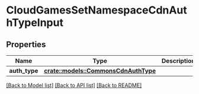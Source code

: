 # CloudGamesSetNamespaceCdnAuthTypeInput

## Properties

Name | Type | Description | Notes
------------ | ------------- | ------------- | -------------
**auth_type** | [**crate::models::CommonsCdnAuthType**](CommonsCdnAuthType.md) |  | 

[[Back to Model list]](../README.md#documentation-for-models) [[Back to API list]](../README.md#documentation-for-api-endpoints) [[Back to README]](../README.md)


